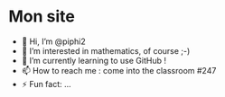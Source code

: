 # Mon site
- 👋 Hi, I’m @piphi2
- 👀 I’m interested in mathematics, of course ;-)
- 🌱 I’m currently learning to use GitHub !
- 📫 How to reach me : come into the classroom #247
- ⚡ Fun fact: ...

<!---
piphi2/piphi2 is a ✨ special ✨ repository because its `README.md` (this file) appears on your GitHub profile.
You can click the Preview link to take a look at your changes.
--->
